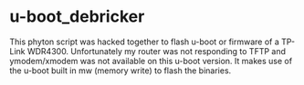 u-boot_debricker
================

This phyton script was hacked together to flash u-boot or firmware of a TP-Link WDR4300. Unfortunately my router was not responding to TFTP and ymodem/xmodem was not available on this u-boot version. It makes use of the u-boot built in mw (memory write) to flash the binaries.
